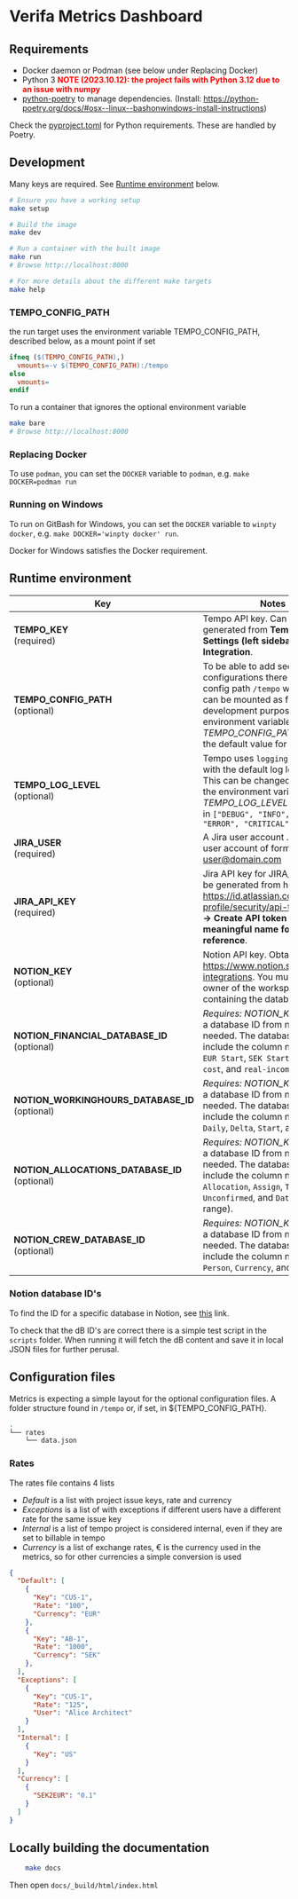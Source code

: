 # Verifa Metrics Dashboard

## Requirements

* Docker daemon or Podman (see below under Replacing Docker)
* Python 3 <span style="color:red">**NOTE (2023.10.12): the project fails with Python 3.12 due to an issue with numpy**</span>
* [python-poetry](https://python-poetry.org/) to manage dependencies. (Install: <https://python-poetry.org/docs/#osx--linux--bashonwindows-install-instructions>)

Check the [pyproject.toml](./pyproject.toml) for Python requirements. These are handled by Poetry.

## Development

Many keys are required. See [Runtime environment](#runtime-environment) below.
```bash
# Ensure you have a working setup
make setup
```
```bash
# Build the image
make dev
```
```bash
# Run a container with the built image
make run
# Browse http://localhost:8000
```
```bash
# For more details about the different make targets
make help
```

### TEMPO_CONFIG_PATH
the run target uses the environment variable TEMPO_CONFIG_PATH, described below, as a mount point if set

```Makefile
ifneq ($(TEMPO_CONFIG_PATH),)
  vmounts=-v $(TEMPO_CONFIG_PATH):/tempo
else
  vmounts=
endif
```

To run a container that ignores the optional environment variable

```bash
make bare
# Browse http://localhost:8000
```

### Replacing Docker
To use `podman`, you can set the `DOCKER` variable to `podman`, e.g. `make DOCKER=podman run`

### Running on Windows
To run on GitBash for Windows, you can set the `DOCKER` variable to `winpty docker`, e.g. `make DOCKER='winpty docker' run`.

Docker for Windows satisfies the Docker requirement.

## Runtime environment

| Key | Notes |
|-----|-------|
| **TEMPO_KEY** <br/> (required) | Tempo API key. Can be generated from **Tempo → Settings (left sidebar) → API Integration**. |
| **TEMPO_CONFIG_PATH** <br/> (optional) | To be able to add secret configurations there is a default config path `/tempo` where secrets can be mounted as files. For development purposes the environment variable *TEMPO_CONFIG_PATH* overrides the default value for config files. |
| **TEMPO_LOG_LEVEL** <br/> (optional) | Tempo uses `logging` for logging, with the default log level `WARNING`. This can be changed by setting the environment variable *TEMPO_LOG_LEVEL* to any value in `["DEBUG", "INFO", "WARNING", "ERROR", "CRITICAL"]` |
| **JIRA_USER** <br/> (required) | A Jira user account . A valid jira user account of format user@domain.com |
| **JIRA_API_KEY** <br/> (required) | Jira API key for JIRA_USER. Can be generated from here: https://id.atlassian.com/manage-profile/security/api-tokens **Jira → Create API token → give a meaningful name for future reference**. |
| **NOTION_KEY** <br/> (optional) | Notion API key. Obtained from https://www.notion.so/my-integrations. You must be an owner of the workspace containing the databases. |
| **NOTION_FINANCIAL_DATABASE_ID** <br/> (optional) | *Requires: NOTION_KEY* <br/>  a database ID from notion is needed. The database should include the column names `Month`, `EUR Start`, `SEK Start`, `external-cost`, and `real-income`. |
| **NOTION_WORKINGHOURS_DATABASE_ID** <br/> (optional) | *Requires: NOTION_KEY* <br/>  a database ID from notion is needed. The database should include the column names `User`, `Daily`, `Delta`, `Start`, and `Stop`. |
| **NOTION_ALLOCATIONS_DATABASE_ID** <br/> (optional) | *Requires: NOTION_KEY* <br/>  a database ID from notion is needed. The database should include the column names `Allocation`, `Assign`, `Task ID`, `Unconfirmed`, and `Date` (as a date range). |
| **NOTION_CREW_DATABASE_ID** <br/> (optional) | *Requires: NOTION_KEY* <br/> a database ID from notion is needed. The database should include the column names `Person`, `Currency`, and `Total Cost`. |

### Notion database ID's

To find the ID for a specific database in Notion, see [this](https://stackoverflow.com/questions/67728038/where-to-find-database-id-for-my-database-in-notion) link.

To check that the dB ID's are correct there is a simple test script in the `scripts` folder. When running it will fetch the dB content and save it in local JSON files for further perusal.

## Configuration files

Metrics is expecting a simple layout for the optional configuration files. A folder structure found in `/tempo` or, if set, in ${TEMPO_CONFIG_PATH}.

```bash
.
└── rates
    └── data.json
```

### Rates

The rates file contains 4 lists
- *Default* is a list with project issue keys, rate and currency
- *Exceptions* is a list of with exceptions if different users have a different rate for the same issue key
- *Internal* is a list of tempo project is considered internal, even if they are set to billable in tempo
- *Currency* is a list of exchange rates, € is the currency used in the metrics, so for other currencies a simple conversion is used

```json
{
  "Default": [
    {
      "Key": "CUS-1",
      "Rate": "100",
      "Currency": "EUR"
    },
    {
      "Key": "AB-1",
      "Rate": "1000",
      "Currency": "SEK"
    },
  ],
  "Exceptions": [
    {
      "Key": "CUS-1",
      "Rate": "125",
      "User": "Alice Architect"
    }
  ],
  "Internal": [
    {
      "Key": "US"
    }
  ],
  "Currency": [
    {
      "SEK2EUR": "0.1"
    }
  ]
}
```


## Locally building the documentation
```bash
    make docs
```
Then open `docs/_build/html/index.html`
